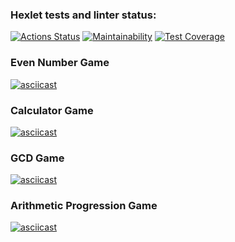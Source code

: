 ### Hexlet tests and linter status:
[![Actions Status](https://github.com/MaxRybetsky/java-project-61/actions/workflows/hexlet-check.yml/badge.svg)](https://github.com/MaxRybetsky/java-project-61/actions)
[![Maintainability](https://api.codeclimate.com/v1/badges/b811ecb01b310bea4dce/maintainability)](https://codeclimate.com/github/MaxRybetsky/java-project-61/maintainability)
[![Test Coverage](https://api.codeclimate.com/v1/badges/b811ecb01b310bea4dce/test_coverage)](https://codeclimate.com/github/MaxRybetsky/java-project-61/test_coverage)

### Even Number Game
[![asciicast](https://asciinema.org/a/SY3CZf2c1HxfD1El9Gf7Yftct.svg)](https://asciinema.org/a/SY3CZf2c1HxfD1El9Gf7Yftct)

### Calculator Game
[![asciicast](https://asciinema.org/a/qmXfIk25ln7YzqS84tCZjRZ0i.svg)](https://asciinema.org/a/qmXfIk25ln7YzqS84tCZjRZ0i)

### GCD Game
[![asciicast](https://asciinema.org/a/9RTmqLckZ5lYBCn62FB7acA5a.svg)](https://asciinema.org/a/9RTmqLckZ5lYBCn62FB7acA5a)

### Arithmetic Progression Game
[![asciicast](https://asciinema.org/a/I1aI5mMYVJSWMUy09JOeBl6xT.svg)](https://asciinema.org/a/I1aI5mMYVJSWMUy09JOeBl6xT)
